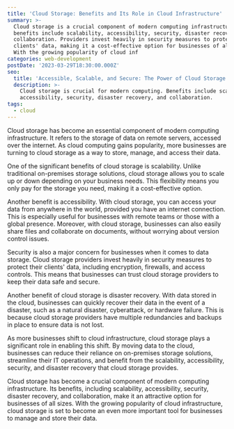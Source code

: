 ```yaml
---
title: 'Cloud Storage: Benefits and Its Role in Cloud Infrastructure'
summary: >-
  Cloud storage is a crucial component of modern computing infrastructure. Its
  benefits include scalability, accessibility, security, disaster recovery, and
  collaboration. Providers invest heavily in security measures to protect
  clients' data, making it a cost-effective option for businesses of all sizes.
  With the growing popularity of cloud inf
categories: web-development
postDate: '2023-03-29T18:30:00.000Z'
seo:
  title: 'Accessible, Scalable, and Secure: The Power of Cloud Storage'
  description: >-
    Cloud storage is crucial for modern computing. Benefits include scalability,
    accessibility, security, disaster recovery, and collaboration.
tags:
  - cloud
---
```


Cloud storage has become an essential component of modern computing infrastructure. It refers to the storage of data on remote servers, accessed over the internet. As cloud computing gains popularity, more businesses are turning to cloud storage as a way to store, manage, and access their data.

One of the significant benefits of cloud storage is scalability. Unlike traditional on-premises storage solutions, cloud storage allows you to scale up or down depending on your business needs. This flexibility means you only pay for the storage you need, making it a cost-effective option.

Another benefit is accessibility. With cloud storage, you can access your data from anywhere in the world, provided you have an internet connection. This is especially useful for businesses with remote teams or those with a global presence. Moreover, with cloud storage, businesses can also easily share files and collaborate on documents, without worrying about version control issues.

Security is also a major concern for businesses when it comes to data storage. Cloud storage providers invest heavily in security measures to protect their clients' data, including encryption, firewalls, and access controls. This means that businesses can trust cloud storage providers to keep their data safe and secure.

Another benefit of cloud storage is disaster recovery. With data stored in the cloud, businesses can quickly recover their data in the event of a disaster, such as a natural disaster, cyberattack, or hardware failure. This is because cloud storage providers have multiple redundancies and backups in place to ensure data is not lost.

As more businesses shift to cloud infrastructure, cloud storage plays a significant role in enabling this shift. By moving data to the cloud, businesses can reduce their reliance on on-premises storage solutions, streamline their IT operations, and benefit from the scalability, accessibility, security, and disaster recovery that cloud storage provides.

Cloud storage has become a crucial component of modern computing infrastructure. Its benefits, including scalability, accessibility, security, disaster recovery, and collaboration, make it an attractive option for businesses of all sizes. With the growing popularity of cloud infrastructure, cloud storage is set to become an even more important tool for businesses to manage and store their data.
